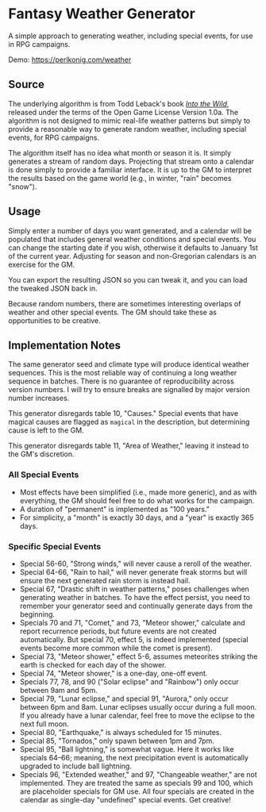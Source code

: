 # Fantasy Weather Generator

A simple approach to generating weather, including special events, for use in RPG campaigns.

Demo: <https://perlkonig.com/weather>

## Source

The underlying algorithm is from Todd Leback's book [_Into the Wild_](https://preview.drivethrurpg.com/en/product/353949/Into-the-Wild), released under the terms of the Open Game License Version 1.0a. The algorithm is not designed to mimic real-life weather patterns but simply to provide a reasonable way to generate random weather, including special events, for RPG campaigns.

The algorithm itself has no idea what month or season it is. It simply generates a stream of random days. Projecting that stream onto a calendar is done simply to provide a familiar interface. It is up to the GM to interpret the results based on the game world (e.g., in winter, "rain" becomes "snow").

## Usage

Simply enter a number of days you want generated, and a calendar will be populated that includes general weather conditions and special events. You can change the starting date if you wish, otherwise it defaults to January 1st of the current year. Adjusting for season and non-Gregorian calendars is an exercise for the GM.

You can export the resulting JSON so you can tweak it, and you can load the tweaked JSON back in.

Because random numbers, there are sometimes interesting overlaps of weather and other special events. The GM should take these as opportunities to be creative.

## Implementation Notes

The same generator seed and climate type will produce identical weather sequences. This is the most reliable way of continuing a long weather sequence in batches. There is no guarantee of reproducibility across version numbers. I will try to ensure breaks are signalled by major version number increases.

This generator disregards table 10, "Causes." Special events that have magical causes are flagged as `magical` in the description, but determining cause is left to the GM.

This generator disregards table 11, "Area of Weather," leaving it instead to the GM's discretion.

### All Special Events

-   Most effects have been simplified (i.e., made more generic), and as with everything, the GM should feel free to do what works for the campaign.
-   A duration of "permanent" is implemented as "100 years."
-   For simplicity, a "month" is exactly 30 days, and a "year" is exactly 365 days.

### Specific Special Events

-   Special 56-60, "Strong winds," will never cause a reroll of the weather.
-   Special 64-66, "Rain to hail," will never generate freak storms but will ensure the next generated rain storm is instead hail.
-   Special 67, "Drastic shift in weather patterns," poses challenges when generating weather in batches. To have the effect persist, you need to remember your generator seed and continually generate days from the beginning.
-   Specials 70 and 71, "Comet," and 73, "Meteor shower," calculate and report recurrence periods, but future events are not created automatically. But special 70, effect 5, is indeed implemented (special events become more common while the comet is present).
-   Special 73, "Meteor shower," effect 5-6, assumes meteorites striking the earth is checked for each day of the shower.
-   Special 74, "Meteor shower," is a one-day, one-off event.
-   Specials 77, 78, and 90 ("Solar eclipse" and "Rainbow") only occur between 9am and 5pm.
-   Special 79, "Lunar eclipse," and special 91, "Aurora," only occur between 6pm and 8am. Lunar eclipses usually occur during a full moon. If you already have a lunar calendar, feel free to move the eclipse to the next full moon.
-   Special 80, "Earthquake," is always scheduled for 15 minutes.
-   Special 85, "Tornados," only spawn between 1pm and 7pm.
-   Special 95, "Ball lightning," is somewhat vague. Here it works like specials 64–66; meaning, the next precipitation event is automatically upgraded to include ball lightning.
-   Specials 96, "Extended weather," and 97, "Changeable weather," are not implemented. They are treated the same as specials 99 and 100, which are placeholder specials for GM use. All four specials are created in the calendar as single-day "undefined" special events. Get creative!

